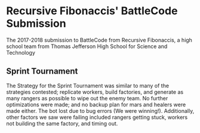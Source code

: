# Recursive Fibonaccis' BattleCode Submission 

The 2017-2018 submission to BattleCode from Recursive Fibonaccis, a high school team from Thomas Jefferson High School for Science and Technology

## Sprint Tournament
The Strategy for the Sprint Tournament was similar to many of the strategies contested; replicate workers, build factories, and generate as many rangers as possible to wipe out the enemy team. No further optimizations were made; and no backup plan for mars and healers were made either. The bot lost due to bug errors (We were winning!). Additionally, other factors we saw were failing included rangers getting stuck, workers not building the same factory, and timing out.
